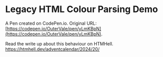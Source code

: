 # Legacy HTML Colour Parsing Demo

A Pen created on CodePen.io. Original URL: [https://codepen.io/OuterVale/pen/yLmKBpN](https://codepen.io/OuterVale/pen/yLmKBpN).

Read the write up about this behaviour on HTMHell.
https://htmhell.dev/adventcalendar/2024/20/